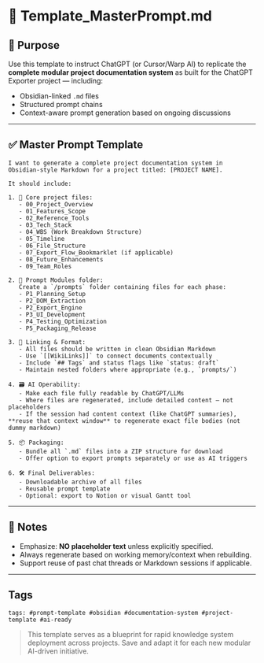 # 🧠 Template\_MasterPrompt.md

## 🎯 Purpose

Use this template to instruct ChatGPT (or Cursor/Warp AI) to replicate the **complete modular project documentation system** as built for the ChatGPT Exporter project — including:

- Obsidian-linked `.md` files
- Structured prompt chains
- Context-aware prompt generation based on ongoing discussions

---

## ✅ Master Prompt Template

```
I want to generate a complete project documentation system in Obsidian-style Markdown for a project titled: [PROJECT NAME].

It should include:

1. 🔖 Core project files:
   - 00_Project_Overview
   - 01_Features_Scope
   - 02_Reference_Tools
   - 03_Tech_Stack
   - 04_WBS (Work Breakdown Structure)
   - 05_Timeline
   - 06_File_Structure
   - 07_Export_Flow_Bookmarklet (if applicable)
   - 08_Future_Enhancements
   - 09_Team_Roles

2. 🧠 Prompt Modules folder:
   Create a `/prompts` folder containing files for each phase:
   - P1_Planning_Setup
   - P2_DOM_Extraction
   - P2_Export_Engine
   - P3_UI_Development
   - P4_Testing_Optimization
   - P5_Packaging_Release

3. 🧩 Linking & Format:
   - All files should be written in clean Obsidian Markdown
   - Use `[[WikiLinks]]` to connect documents contextually
   - Include `## Tags` and status flags like `status: draft`
   - Maintain nested folders where appropriate (e.g., `prompts/`)

4. 🗃️ AI Operability:
   - Make each file fully readable by ChatGPT/LLMs
   - Where files are regenerated, include detailed content — not placeholders
   - If the session had content context (like ChatGPT summaries), **reuse that context window** to regenerate exact file bodies (not dummy markdown)

5. 📦 Packaging:
   - Bundle all `.md` files into a ZIP structure for download
   - Offer option to export prompts separately or use as AI triggers

6. 🛠️ Final Deliverables:
   - Downloadable archive of all files
   - Reusable prompt template
   - Optional: export to Notion or visual Gantt tool
```

---

## 📝 Notes

- Emphasize: **NO placeholder text** unless explicitly specified.
- Always regenerate based on working memory/context when rebuilding.
- Support reuse of past chat threads or Markdown sessions if applicable.

---

## Tags

`tags: #prompt-template #obsidian #documentation-system #project-template #ai-ready`

> This template serves as a blueprint for rapid knowledge system deployment across projects. Save and adapt it for each new modular AI-driven initiative.

